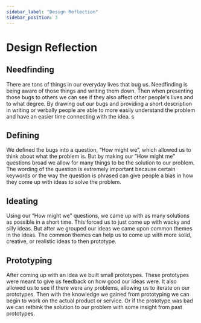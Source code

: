 ```yaml
---
sidebar_label: "Design Reflection"
sidebar_position: 3
---
```


# Design Reflection

## Needfinding
There are tons of things in our everyday lives that bug us. Needfinding is being aware of those things and writing them down. Then when presenting those bugs to others we can see if they also affect other people's lives and to what degree. By drawing out our bugs and providing a short description in writing or verbally people are able to more easily understand the problem and have an easier time connecting with the idea. s

## Defining
We defined the bugs into a question, “How might we”, which allowed us to think about what the problem is. But by making our ”How might me” questions broad we allow for many things to be the solution to our problem. The wording of the question is extremely important because certain keywords or the way the question is phrased can give people a bias in how they come up with ideas to solve the problem.

## Ideating
Using our “How might we” questions, we came up with as many solutions as possible in a short time. This forced us to just come up with wacky and silly ideas. But after we grouped our ideas we came upon common themes in the ideas. The common themes can help us to come up with more solid, creative, or realistic ideas to then prototype. 

## Prototyping
After coming up with an idea we built small prototypes. These prototypes were meant to give us feedback on how good our ideas were. It also allowed us to see if there were any problems, allowing us to iterate on our prototypes. Then with the knowledge we gained from prototyping we can begin to work on the actual product or service. Or if the prototype was bad we can rethink the solution to our problem with some insight from past prototypes. 